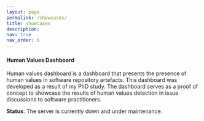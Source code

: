 ```yaml
---
layout: page
permalink: /showcases/
title: showcases
description: 
nav: true
nav_order: 6
---
```



#### Human Values Dashboard

Human values dashboard is a dashboard that presents the presence of human values in software repository artefacts. This dashboard was developed as a result of my PhD study. The dashboard serves as a proof of concept to showcase the results of human values detection in issue discussions to software practitioners. 

**Status**: The server is currently down and under maintenance.
